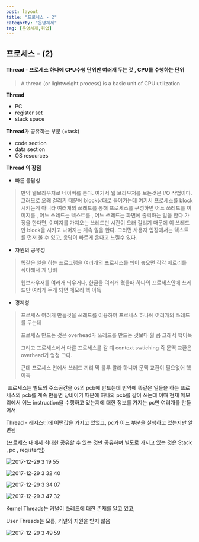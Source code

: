 ```yaml
---
post: layout
title: "프로세스 - 2"
categorty: "운영체제"
tag: [운영체제,취업]
---
```


## 프로세스 - (2)

#### Thread - 프로세스 하나에 CPU수행 단위만 여러개 두는 것 , CPU를 수행하는 단위

> A thread (or lightweight process) is a basic unit of CPU utilization

**Thread**

- PC
- register set
- stack space

**Thread**가 공유하는 부분 (=task)

- code section
- data section
- OS resources

**Thread 의 장점**

- 빠른 응답성

> 만약 웹브라우저로 네이버를 본다.  여기서 웹 브라우저를 보는것은 I/O 작업이다. 그러므로 오래 걸리기 때문에 block상태로 들어가는데 여기서 프로세스를 block 시키는게 아니라  여러개의 쓰레드를 통해 프로세스를 구성하면 어느 쓰레드를 이미지를 , 어느 쓰레드는 텍스트를 , 어느 쓰레드는 화면에 출력하는 일을 한다 가정을 한다면, 이미지를 가져오는 쓰레드만 시간이 오래 걸리기 때문에 이 쓰레드만 block을 시키고 나머지는 계속 일을 한다. 그러면 사용자 입장에서는 텍스트를 먼저 볼 수 있고, 응답이 빠르게 온다고 느낄수 있다.

- 자원의 공유성

> 똑같은 일을 하는 프로그램을  여러개의 프로세스를 띄어 놓으면 각각 메로리를 줘야해서 개 낭비
>
> 웹브라우저를 여러개 띄우거나, 한글을 여러개 켰을때 하나의 프로세스안에 쓰레드만 여러개 두개 되면 메모리 핵 이득

- 경제성

>프로세스 여러개 만들것을 쓰레드를 이용하여 프로세스 하나에 여러개의 쓰레드를 두는데
>
>프로세스 만드는 것은 overhead가 쓰레드를 만드는 것보다 훨 큼  그래서 핵이득
>
>그리고 프로세스에서 다른 프로세스를 갈 떄 context swtiching 즉 문맥 교환은 overhead가 엄청 크다.
>
>근데 프로세스 안에서 쓰레드 끼리 막 룰루 랄라 하니까 문맥 교환이 필요없어 핵 이득



 프로세스는 별도의 주소공간을 os의 pcb에 만드는데 만약에 똑같은 일들을 하는 프로세스의 pcb를 계속 만들면 낭비이기 때문에 하나의 pcb를 같이 쓰는데 이때 현재 메모리에서 어느 instruction을 수행하고 있는지에 대한 정보를 가지는 pc만 여러개를 만들어서 

Thread - 레지스터에 어떤값을 가지고 있었고,  pc가 어느 부분을 실행하고 있는지만 알면됨

(프로세스 내에서 최대한 공유할 수 있는 것만 공유하며 별도로 가지고 있는 것은 Stack , pc , register임)



![2017-12-29 3 19 55](https://user-images.githubusercontent.com/19322354/34430748-c21eb736-ecab-11e7-8ec4-16a12fc06ca6.png)



 

![2017-12-29 3 32 40](https://user-images.githubusercontent.com/19322354/34430946-85478016-ecad-11e7-8ced-9dc0bdf5746c.png)



![2017-12-29 3 34 07](https://user-images.githubusercontent.com/19322354/34430962-bbb3ab5c-ecad-11e7-89c3-a2b5795dbcca.png)





![2017-12-29 3 47 32](https://user-images.githubusercontent.com/19322354/34431126-9a4707be-ecaf-11e7-96e6-c9b14b568c48.png)

 Kernel Threads는 커널이 쓰레드에 대한 존재를 알고 있고,

User Threads는 모름, 커널의 지원을 받지 않음



![2017-12-29 3 49 59](https://user-images.githubusercontent.com/19322354/34431154-f153e5d6-ecaf-11e7-8f0e-259227819b23.png)